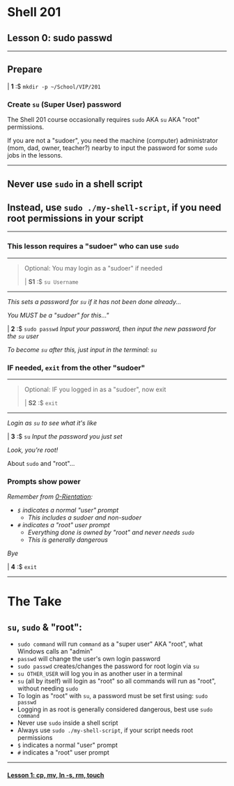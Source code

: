# Shell 201
## Lesson 0: sudo passwd

___

## Prepare

| **1** :$ `mkdir -p ~/School/VIP/201`

### Create `su` (Super User) password

The Shell 201 course occasionally requires `sudo` AKA `su` AKA "root" permissions.

If you are not a "sudoer", you need the machine (computer) administrator (mom, dad, owner, teacher?) nearby to input the password for some `sudo` jobs in the lessons.

___

## Never use `sudo` in a shell script
## Instead, use `sudo ./my-shell-script`, if you need root permissions in your script

___

### This lesson requires a "sudoer" who can use `sudo`
>
___
> Optional: You may login as a "sudoer" if needed
>
> | **S1** :$ `su Username`
___

*This sets a password for `su` if it has not been done already...*

*You MUST be a "sudoer" for this..."*

| **2** :$ `sudo passwd` *Input your password, then input the new password for the `su` user*

*To become `su` after this, just input in the terminal: `su`*

### IF needed, `exit` from the other "sudoer"
>
___
> Optional: IF you logged in as a "sudoer", now exit
>
> | **S2** :$ `exit`
___

*Login as `su` to see what it's like*

| **3** :$ `su` *Input the password you just set*

*Look, you're root!*

About `sudo` and "root"...

### Prompts show power

*Remember from [0-Rientation](https://github.com/inkVerb/vip/blob/master/101-shell/0-Rientation.md):*

- *`$` indicates a normal "user" prompt*
  - *This includes a sudoer and non-sudoer*
- *`#` indicates a "root" user prompt*
  - *Everything done is owned by "root" and never needs `sudo`*
  - *This is generally dangerous*

*Bye*

| **4** :$ `exit`

___

# The Take

## `su`, `sudo` & "root":
- `sudo command` will run `command` as a "super user" AKA "root", what Windows calls an "admin"
- `passwd` will change the user's own login password
- `sudo passwd` creates/changes the password for root login via `su`
- `su OTHER_USER` will log you in as another user in a terminal
- `su` (all by itself) will login as "root" so all commands will run as "root", without needing `sudo`
- To login as "root" with `su`, a password must be set first using: `sudo passwd`
- Logging in as root is generally considered dangerous, best use `sudo command`
- Never use `sudo` inside a shell script
- Always use `sudo ./my-shell-script`, if your script needs root permissions
- `$` indicates a normal "user" prompt
- `#` indicates a "root" user prompt

___

#### [Lesson 1: cp, mv, ln -s, rm, touch](https://github.com/inkVerb/vip/blob/master/201-shell/Lesson-01.md)
